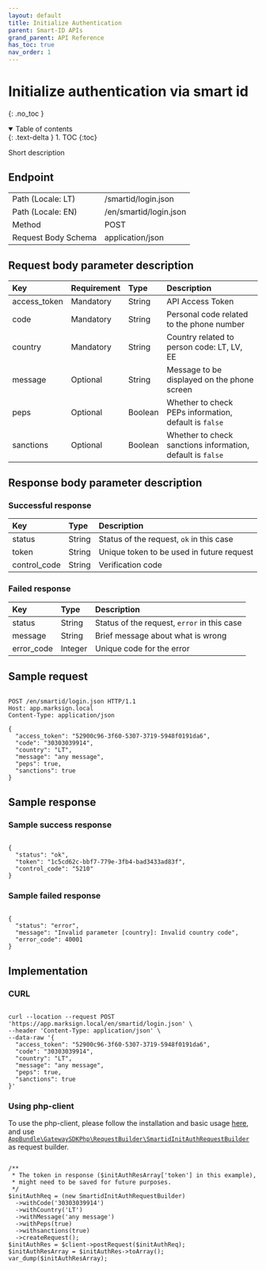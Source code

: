 ```yaml
---
layout: default
title: Initialize Authentication
parent: Smart-ID APIs
grand_parent: API Reference
has_toc: true
nav_order: 1
---
```


# Initialize authentication via smart id
{: .no_toc }

<details open markdown="block">
  <summary>
    Table of contents
  </summary>
  {: .text-delta }
1. TOC
{:toc}
</details>

Short description

## Endpoint

<table>
  <tbody>
    <tr>
      <td>Path (Locale: LT)</td>
      <td>/smartid/login.json</td>
    </tr>
    <tr>
      <td>Path (Locale: EN)</td>
      <td>/en/smartid/login.json</td>
    </tr>
    <tr>
      <td>Method</td>
      <td>POST</td>
    </tr>
    <tr>
      <td>Request Body Schema</td>
      <td>application/json</td>
    </tr>
  </tbody>
</table>



## Request body parameter description

| Key | Requirement | Type | Description |
| :--- | :--- | :--- | :--- |
| access_token | Mandatory | String | API Access Token |
| code | Mandatory | String | Personal code related to the phone number |
| country | Mandatory | String | Country related to person code: LT, LV, EE |
| message | Optional | String | Message to be displayed on the phone screen |
| peps | Optional | Boolean | Whether to check PEPs information, default is `false` |
| sanctions | Optional | Boolean | Whether to check sanctions information, default is `false` |



## Response body parameter description

### Successful response

| Key | Type | Description |
| :--- | :--- | :--- |
| status | String | Status of the request, `ok` in this case |
| token | String | Unique token to be used in future request |
| control_code | String | Verification code |


### Failed response

| Key | Type | Description |
| :--- | :--- | :--- |
| status | String | Status of the request, `error` in this case |
| message | String | Brief message about what is wrong |
| error_code | Integer | Unique code for the error |


## Sample request

```

POST /en/smartid/login.json HTTP/1.1
Host: app.marksign.local
Content-Type: application/json

{
  "access_token": "52900c96-3f60-5307-3719-5948f0191da6",
  "code": "30303039914",
  "country": "LT",
  "message": "any message",
  "peps": true,
  "sanctions": true
}

```

## Sample response

### Sample success response

```

{
  "status": "ok",
  "token": "1c5cd62c-bbf7-779e-3fb4-bad3433ad83f",
  "control_code": "5210"
}

```

### Sample failed response

```

{
  "status": "error",
  "message": "Invalid parameter [country]: Invalid country code",
  "error_code": 40001
}

```

## Implementation

### CURL

```

curl --location --request POST 'https://app.marksign.local/en/smartid/login.json' \
--header 'Content-Type: application/json' \
--data-raw '{
  "access_token": "52900c96-3f60-5307-3719-5948f0191da6",
  "code": "30303039914",
  "country": "LT",
  "message": "any message",
  "peps": true,
  "sanctions": true
}'

```

### Using php-client

To use the php-client, please follow the installation and basic usage [here](/sdk-php-client.html#usage), and use [`AppBundle\GatewaySDKPhp\RequestBuilder\SmartidInitAuthRequestBuilder`](/class-ref/GatewaySDKPhp/RequestBuilder/SmartidInitAuthRequestBuilder.html) as request builder.

```

/**
 * The token in response ($initAuthResArray['token'] in this example),
 * might need to be saved for future purposes.
 */
$initAuthReq = (new SmartidInitAuthRequestBuilder)
  ->withCode('30303039914')
  ->withCountry('LT')
  ->withMessage('any message')
  ->withPeps(true)
  ->withsanctions(true)
  ->createRequest();
$initAuthRes = $client->postRequest($initAuthReq);
$initAuthResArray = $initAuthRes->toArray();
var_dump($initAuthResArray);

```
